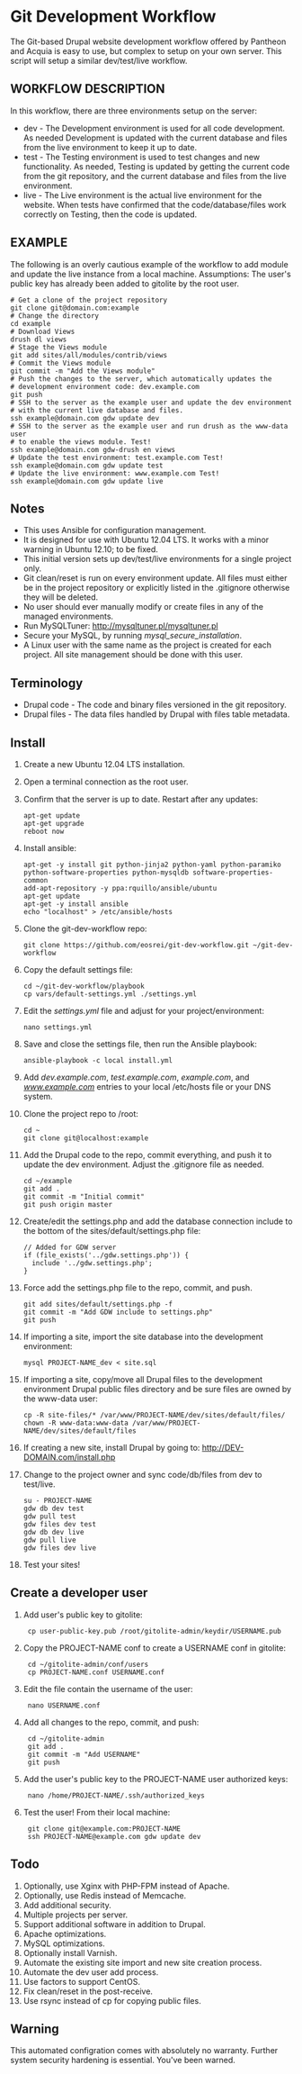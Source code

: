 Git Development Workflow
========================

The Git-based Drupal website development workflow offered by Pantheon and
Acquia is easy to use, but complex to setup on your own server. This script
will setup a similar dev/test/live workflow.

WORKFLOW DESCRIPTION
--------------------
In this workflow, there are three environments setup on the server:

* dev - The Development environment is used for all code development. As needed
  Development is updated with the current database and files from the live
  environment to keep it up to date.
* test - The Testing environment is used to test changes and new
  functionality. As needed, Testing is updated by getting the current code from
  the git repository, and the current database and files from the live
  environment.
* live - The Live environment is the actual live environment for the website.
  When tests have confirmed that the code/database/files work correctly
  on Testing, then the code is updated.

EXAMPLE
-------
The following is an overly cautious example of the workflow to add module and
update the live instance from a local machine. Assumptions: The user's public
key has already been added to gitolite by the root user.

    # Get a clone of the project repository
    git clone git@domain.com:example
    # Change the directory
    cd example
    # Download Views
    drush dl views
    # Stage the Views module
    git add sites/all/modules/contrib/views
    # Commit the Views module
    git commit -m "Add the Views module"
    # Push the changes to the server, which automatically updates the
    # development environment code: dev.example.com
    git push
    # SSH to the server as the example user and update the dev environment
    # with the current live database and files.
    ssh example@domain.com gdw update dev
    # SSH to the server as the example user and run drush as the www-data user
    # to enable the views module. Test!
    ssh example@domain.com gdw-drush en views
    # Update the test environment: test.example.com Test!
    ssh example@domain.com gdw update test
    # Update the live environment: www.example.com Test!
    ssh example@domain.com gdw update live

Notes
-----
* This uses Ansible for configuration management.
* It is designed for use with Ubuntu 12.04 LTS. It works with a minor warning
  in Ubuntu 12.10; to be fixed.
* This initial version sets up dev/test/live environments for a single project
  only.
* Git clean/reset is run on every environment update. All files must either be
  in the project repository or explicitly listed in the .gitignore otherwise
  they will be deleted.
* No user should ever manually modify or create files in any of the managed
  environments.
* Run MySQLTuner: http://mysqltuner.pl/mysqltuner.pl 
* Secure your MySQL, by running *mysql_secure_installation*.
* A Linux user with the same name as the project is created for each project.
  All site management should be done with this user.

Terminology
-----------
* Drupal code - The code and binary files versioned in the git repository.
* Drupal files - The data files handled by Drupal with files table metadata.

Install
-------
1.  Create a new Ubuntu 12.04 LTS installation.
2.  Open a terminal connection as the root user.
3.  Confirm that the server is up to date. Restart after any updates:

        apt-get update
        apt-get upgrade
        reboot now

4.  Install ansible:

        apt-get -y install git python-jinja2 python-yaml python-paramiko python-software-properties python-mysqldb software-properties-common
        add-apt-repository -y ppa:rquillo/ansible/ubuntu
        apt-get update
        apt-get -y install ansible
        echo "localhost" > /etc/ansible/hosts

5.  Clone the git-dev-workflow repo:

        git clone https://github.com/eosrei/git-dev-workflow.git ~/git-dev-workflow

6.  Copy the default settings file:

        cd ~/git-dev-workflow/playbook
        cp vars/default-settings.yml ./settings.yml

7.  Edit the *settings.yml* file and adjust for your project/environment:

        nano settings.yml

8.  Save and close the settings file, then run the Ansible playbook:

        ansible-playbook -c local install.yml

9.  Add *dev.example.com*, *test.example.com*, *example.com*, and *www.example.com* entries
    to your local /etc/hosts file or your DNS system.
10. Clone the project repo to /root:

        cd ~
        git clone git@localhost:example

11. Add the Drupal code to the repo, commit everything, and push it to update
    the dev environment. Adjust the .gitignore file as needed.

        cd ~/example
        git add .
        git commit -m "Initial commit"
        git push origin master

12. Create/edit the settings.php and add the database connection include to the bottom of the
    sites/default/settings.php file:

        // Added for GDW server
        if (file_exists('../gdw.settings.php')) {
          include '../gdw.settings.php';
        }

13. Force add the settings.php file to the repo, commit, and push.

        git add sites/default/settings.php -f
        git commit -m "Add GDW include to settings.php"
        git push

14. If importing a site, import the site database into the development
    environment:

        mysql PROJECT-NAME_dev < site.sql

15. If importing a site, copy/move all Drupal files to the development
    environment Drupal public files directory and be sure files are owned by
    the www-data user:

        cp -R site-files/* /var/www/PROJECT-NAME/dev/sites/default/files/
        chown -R www-data:www-data /var/www/PROJECT-NAME/dev/sites/default/files

16. If creating a new site, install Drupal by going to: http://DEV-DOMAIN.com/install.php

17. Change to the project owner and sync code/db/files from dev to test/live.

        su - PROJECT-NAME
        gdw db dev test
        gdw pull test
        gdw files dev test
        gdw db dev live
        gdw pull live
        gdw files dev live

18. Test your sites!

Create a developer user
-----------------------
1. Add user's public key to gitolite:

        cp user-public-key.pub /root/gitolite-admin/keydir/USERNAME.pub

2. Copy the PROJECT-NAME conf to create a USERNAME conf in gitolite:

        cd ~/gitolite-admin/conf/users
        cp PROJECT-NAME.conf USERNAME.conf

3. Edit the file contain the username of the user:

        nano USERNAME.conf

4. Add all changes to the repo, commit, and push:

        cd ~/gitolite-admin
        git add .
        git commit -m "Add USERNAME"
        git push

5. Add the user's public key to the PROJECT-NAME user authorized keys:

        nano /home/PROJECT-NAME/.ssh/authorized_keys

6. Test the user! From their local machine:

        git clone git@example.com:PROJECT-NAME
        ssh PROJECT-NAME@example.com gdw update dev

Todo
----
1.  Optionally, use Xginx with PHP-FPM instead of Apache.
2.  Optionally, use Redis instead of Memcache.
2.  Add additional security.
3.  Multiple projects per server.
4.  Support additional software in addition to Drupal.
5.  Apache optimizations.
6.  MySQL optimizations.
7.  Optionally install Varnish.
8.  Automate the existing site import and new site creation process.
9.  Automate the dev user add process.
10. Use factors to support CentOS.
11. Fix clean/reset in the post-receive.
12. Use rsync instead of cp for copying public files.

Warning
-------
This automated configration comes with absolutely no warranty. Further system security
hardening is essential. You've been warned.
